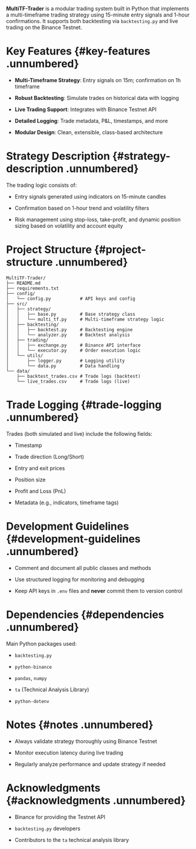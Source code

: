 **MultiTF-Trader** is a modular trading system built in Python that
implements a multi-timeframe trading strategy using 15-minute entry
signals and 1-hour confirmations. It supports both backtesting via
`backtesting.py` and live trading on the Binance Testnet.

# Key Features {#key-features .unnumbered}

-   **Multi-Timeframe Strategy**: Entry signals on 15m; confirmation on
    1h timeframe

-   **Robust Backtesting**: Simulate trades on historical data with
    logging

-   **Live Trading Support**: Integrates with Binance Testnet API

-   **Detailed Logging**: Trade metadata, P&L, timestamps, and more

-   **Modular Design**: Clean, extensible, class-based architecture

# Strategy Description {#strategy-description .unnumbered}

The trading logic consists of:

-   Entry signals generated using indicators on 15-minute candles

-   Confirmation based on 1-hour trend and volatility filters

-   Risk management using stop-loss, take-profit, and dynamic position
    sizing based on volatility and account equity

# Project Structure {#project-structure .unnumbered}

    MultiTF-Trader/
    ├── README.md
    ├── requirements.txt
    ├── config/
    │   └── config.py           # API keys and config
    ├── src/
    │   ├── strategy/
    │   │   ├── base.py         # Base strategy class
    │   │   └── multi_tf.py     # Multi-timeframe strategy logic
    │   ├── backtesting/
    │   │   ├── backtest.py     # Backtesting engine
    │   │   └── analyzer.py     # Backtest analysis
    │   ├── trading/
    │   │   ├── exchange.py     # Binance API interface
    │   │   └── executor.py     # Order execution logic
    │   └── utils/
    │       ├── logger.py       # Logging utility
    │       └── data.py         # Data handling
    └── data/
        ├── backtest_trades.csv # Trade logs (backtest)
        └── live_trades.csv     # Trade logs (live)

# Trade Logging {#trade-logging .unnumbered}

Trades (both simulated and live) include the following fields:

-   Timestamp

-   Trade direction (Long/Short)

-   Entry and exit prices

-   Position size

-   Profit and Loss (PnL)

-   Metadata (e.g., indicators, timeframe tags)

# Development Guidelines {#development-guidelines .unnumbered}

-   Comment and document all public classes and methods

-   Use structured logging for monitoring and debugging

-   Keep API keys in `.env` files and **never** commit them to version
    control

# Dependencies {#dependencies .unnumbered}

Main Python packages used:

-   `backtesting.py`

-   `python-binance`

-   `pandas`, `numpy`

-   `ta` (Technical Analysis Library)

-   `python-dotenv`

# Notes {#notes .unnumbered}

-   Always validate strategy thoroughly using Binance Testnet

-   Monitor execution latency during live trading

-   Regularly analyze performance and update strategy if needed

# Acknowledgments {#acknowledgments .unnumbered}

-   Binance for providing the Testnet API

-   `backtesting.py` developers

-   Contributors to the `ta` technical analysis library
